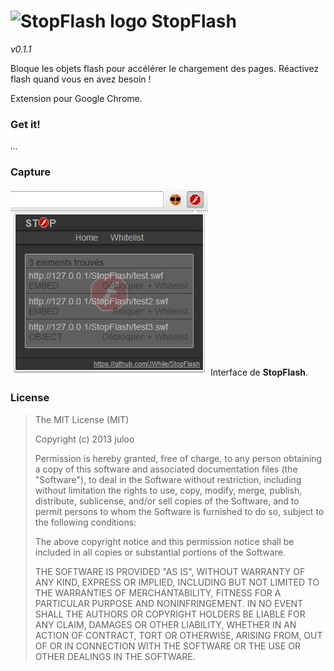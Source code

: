 # ![StopFlash logo](https://raw.github.com/JWhile/StopFlash/master/icons/stopflash_32.png) StopFlash

_v0.1.1_

Bloque les objets flash pour accélérer le chargement des pages.
Réactivez flash quand vous en avez besoin !

Extension pour Google Chrome.

### Get it!

_..._

### Capture

![Interface](captures/interface.png)
Interface de __StopFlash__.

### License

> The MIT License (MIT)
> 
> Copyright (c) 2013 juloo
> 
> Permission is hereby granted, free of charge, to any person obtaining a copy of
> this software and associated documentation files (the "Software"), to deal in
> the Software without restriction, including without limitation the rights to
> use, copy, modify, merge, publish, distribute, sublicense, and/or sell copies of
> the Software, and to permit persons to whom the Software is furnished to do so,
> subject to the following conditions:
> 
> The above copyright notice and this permission notice shall be included in all
> copies or substantial portions of the Software.
> 
> THE SOFTWARE IS PROVIDED "AS IS", WITHOUT WARRANTY OF ANY KIND, EXPRESS OR
> IMPLIED, INCLUDING BUT NOT LIMITED TO THE WARRANTIES OF MERCHANTABILITY, FITNESS
> FOR A PARTICULAR PURPOSE AND NONINFRINGEMENT. IN NO EVENT SHALL THE AUTHORS OR
> COPYRIGHT HOLDERS BE LIABLE FOR ANY CLAIM, DAMAGES OR OTHER LIABILITY, WHETHER
> IN AN ACTION OF CONTRACT, TORT OR OTHERWISE, ARISING FROM, OUT OF OR IN
> CONNECTION WITH THE SOFTWARE OR THE USE OR OTHER DEALINGS IN THE SOFTWARE.
